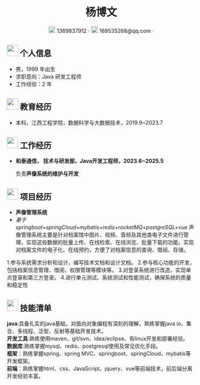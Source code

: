  <center>
     <h1>杨博文</h1>
     <div>
         <span>
             <img src="assets/phone-solid.svg" width="18px">
             1369837912
         </span>
         ·
         <span>
             <img src="assets/envelope-solid.svg" width="18px">
             169535268@qq.com
         </span>
         ·
     </div>
 </center>

 ## <img src="assets/info-circle-solid.svg" width="30px"> 个人信息 

 - 男，1999 年出生
 - 求职意向：Java 研发工程师
 - 工作经验：2 年
## <img src="assets/graduation-cap-solid.svg" width="30px"> 教育经历

- 本科，江西工程学院，数据科学与大数据技术，2019.9~2023.7

## <img src="assets/briefcase-solid.svg" width="30px"> 工作经历

- **和泰通信， 技术与研发部，Java开发工程师，2023.6~2025.5**

   负责**声像系统的维护与开发**

## <img src="assets/project-diagram-solid.svg" width="30px"> 项目经历

- **声像管理系统**
- 
  *基于springboot+springCloud+mybatis+redis+rocketMQ+postgreSQL+vue*
声像管理系统主要是针对档案馆中图片、视频、音频及其他类电子文件进行管理，实现这些数据的批量上传、在线检索、在线浏览、批量下载的功能。实现对档案文件的电子化、在线预约，方便了对档案信息的查询、借阅、存储。

1.参与系统需求分析和设计，编写技术文档和设计文档。
2.参与核心功能的开发，包括档案信息管理、借阅、权限管理等模块等。
3.对登录系统进行改造，实现单点登录和第三方登录。
4.进行单元测试、系统测试和性能测试，确保系统的质量和稳定性

## <img src="assets/tools-solid.svg" width="30px"> 技能清单
**java**:具备扎实的java基础，对面向对象编程有深刻的理解，熟练掌握java io、集合、多线程、泛型、反射等基础开发技术。<br>
**开发工具**:熟练使用maven、git/svn、idea/eclipse、有linux开发和部署经验。<br>
**数据库**:熟练掌握mysql、redis、postgresql使用及常见优化手段。<br>
**框架**：熟练掌握spring、spring MVC、springboot、springCloud、mybatis等开发框架。<br>
**前端**：熟练掌握html、css、JavaScript、jquery、vue等前端技术，前后端分离开发经验丰富。<br>
